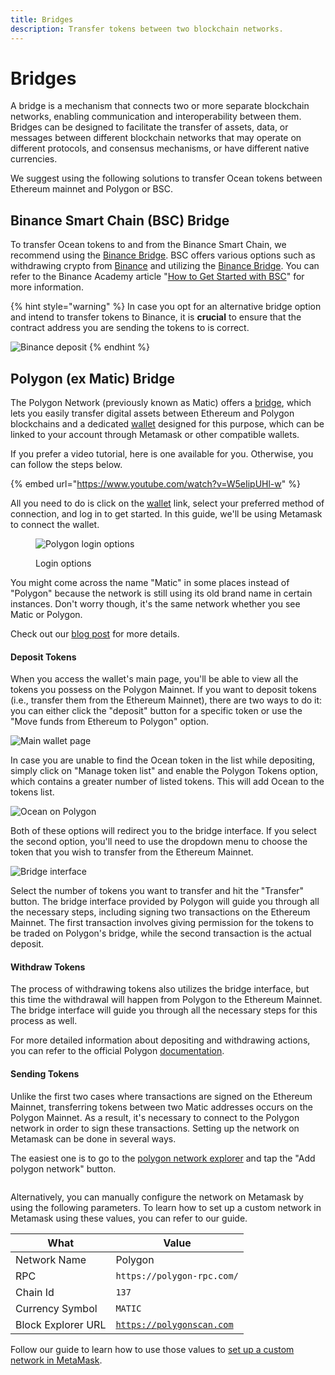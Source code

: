 ```yaml
---
title: Bridges
description: Transfer tokens between two blockchain networks.
---
```


# Bridges

A bridge is a mechanism that connects two or more separate blockchain networks, enabling communication and interoperability between them. Bridges can be designed to facilitate the transfer of assets, data, or messages between different blockchain networks that may operate on different protocols, and consensus mechanisms, or have different native currencies.

We suggest using the following solutions to transfer Ocean tokens between Ethereum mainnet and Polygon or BSC.

## Binance Smart Chain (BSC) Bridge

To transfer Ocean tokens to and from the Binance Smart Chain, we recommend using the [Binance Bridge](https://www.bnbchain.org/en/bridge). BSC offers various options such as withdrawing crypto from [Binance](https://www.binance.com/en) and utilizing the [Binance Bridge](https://www.bnbchain.org/en/bridge). You can refer to the Binance Academy article "[How to Get Started with BSC](https://academy.binance.com/en/articles/how-to-get-started-with-binance-smart-chain-bsc)" for more information.

{% hint style="warning" %}
In case you opt for an alternative bridge option and intend to transfer tokens to Binance, it is **crucial** to ensure that the contract address you are sending the tokens to is correct.

<img src="../../.gitbook/assets/wallet/binance-receive.png" alt="Binance deposit" data-size="original">
{% endhint %}

## Polygon (ex Matic) Bridge

The Polygon Network (previously known as Matic) offers a [bridge](https://wallet.polygon.technology/bridge/), which lets you easily transfer digital assets between Ethereum and Polygon blockchains and a dedicated [wallet](https://wallet.polygon.technology/) designed for this purpose, which can be linked to your account through Metamask or other compatible wallets.



If you prefer a video tutorial, here is one available for you. Otherwise, you can follow the steps below.

{% embed url="https://www.youtube.com/watch?v=W5eIipUHl-w" %}

All you need to do is click on the [wallet](https://wallet.polygon.technology/) link, select your preferred method of connection, and log in to get started. In this guide, we'll be using Metamask to connect the wallet.

<figure><img src="../../.gitbook/assets/wallet/polygon-login.png" alt="Polygon login options"><figcaption><p>Login options</p></figcaption></figure>

You might come across the name "Matic" in some places instead of "Polygon" because the network is still using its old brand name in certain instances. Don't worry though, it's the same network whether you see Matic or Polygon.

Check out our [blog post](https://blog.oceanprotocol.com/ocean-on-polygon-network-8abad19cbf47) for more details.

#### Deposit Tokens

When you access the wallet's main page, you'll be able to view all the tokens you possess on the Polygon Mainnet. If you want to deposit tokens (i.e., transfer them from the Ethereum Mainnet), there are two ways to do it: you can either click the "deposit" button for a specific token or use the "Move funds from Ethereum to Polygon" option.

![Main wallet page](../../.gitbook/assets/wallet/polygon-wallet-page.png)

In case you are unable to find the Ocean token in the list while depositing, simply click on "Manage token list" and enable the Polygon Tokens option, which contains a greater number of listed tokens. This will add Ocean to the tokens list.

![Ocean on Polygon](../../.gitbook/assets/wallet/polygon-ocean.png)

Both of these options will redirect you to the bridge interface. If you select the second option, you'll need to use the dropdown menu to choose the token that you wish to transfer from the Ethereum Mainnet.

![Bridge interface](../../.gitbook/assets/wallet/polygon-bridge.png)

Select the number of tokens you want to transfer and hit the "Transfer" button. The bridge interface provided by Polygon will guide you through all the necessary steps, including signing two transactions on the Ethereum Mainnet. The first transaction involves giving permission for the tokens to be traded on Polygon's bridge, while the second transaction is the actual deposit.

#### Withdraw Tokens

The process of withdrawing tokens also utilizes the bridge interface, but this time the withdrawal will happen from Polygon to the Ethereum Mainnet. The bridge interface will guide you through all the necessary steps for this process as well.

For more detailed information about depositing and withdrawing actions, you can refer to the official Polygon [documentation](https://wiki.polygon.technology/docs/develop/ethereum-polygon/plasma/eth/).

#### Sending Tokens

Unlike the first two cases where transactions are signed on the Ethereum Mainnet, transferring tokens between two Matic addresses occurs on the Polygon Mainnet. As a result, it's necessary to connect to the Polygon network in order to sign these transactions. Setting up the network on Metamask can be done in several ways.

The easiest one is to go to the [polygon network explorer](https://polygonscan.com/) and tap the "Add polygon network" button.

<figure><img src="../../.gitbook/assets/wallet/polygon-explorer.png" alt=""><figcaption></figcaption></figure>

Alternatively, you can manually configure the network on Metamask by using the following parameters. To learn how to set up a custom network in Metamask using these values, you can refer to our guide.

| What               | Value                                                |
| ------------------ | ---------------------------------------------------- |
| Network Name       | Polygon                                              |
| RPC                | `https://polygon-rpc.com/`                           |
| Chain Id           | `137`                                                |
| Currency Symbol    | `MATIC`                                              |
| Block Explorer URL | [`https://polygonscan.com`](https://polygonscan.com) |

Follow our guide to learn how to use those values to [set up a custom network in MetaMask](../wallets/metamask-setup.md#set-up-custom-network).
